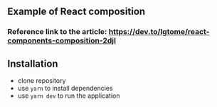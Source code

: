 ## Example of React composition

### Reference link to the article: https://dev.to/lgtome/react-components-composition-2djl

## Installation

-   clone repository
-   use `yarn` to install dependencies
-   use `yarn dev` to run the application
